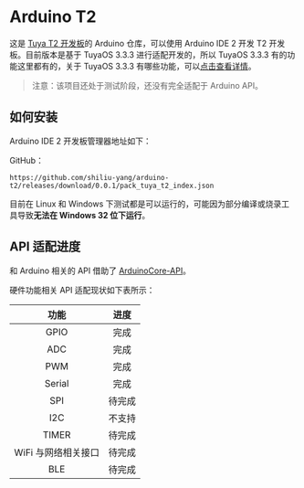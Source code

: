 # Arduino T2

这是 [Tuya T2 开发板](https://developer.tuya.com/cn/docs/iot/t2-u-board?id=Kce6cq9e9vlmv)的 Arduino 仓库，可以使用  Arduino IDE 2 开发 T2 开发板。目前版本是基于 TuyaOS 3.3.3 进行适配开发的，所以  TuyaOS 3.3.3 有的功能这里都有的，关于  TuyaOS 3.3.3  有哪些功能，可以[点击查看详情](https://developer.tuya.com/cn/docs/iot-device-dev/TuyaOS-frame_iot_abi_map?id=Kc4clt7k7h62u)。

> 注意：该项目还处于测试阶段，还没有完全适配于 Arduino API。

## 如何安装

Arduino IDE 2 开发板管理器地址如下：

GitHub：

```
https://github.com/shiliu-yang/arduino-t2/releases/download/0.0.1/pack_tuya_t2_index.json
```

目前在 Linux 和 Windows 下测试都是可以运行的，可能因为部分编译或烧录工具导致**无法在 Windows 32 位下运行**。

## API 适配进度

和 Arduino 相关的 API 借助了 [ArduinoCore-API](https://github.com/arduino/ArduinoCore-API)。

硬件功能相关 API 适配现状如下表所示：

|        功能         |  进度  |
| :-----------------: | :----: |
|        GPIO         |  完成  |
|         ADC         |  完成  |
|         PWM         |  完成  |
|       Serial        |  完成  |
|         SPI         | 待完成 |
|         I2C         | 不支持 |
|        TIMER        | 待完成 |
| WiFi 与网络相关接口 | 待完成 |
|         BLE         | 待完成 |
